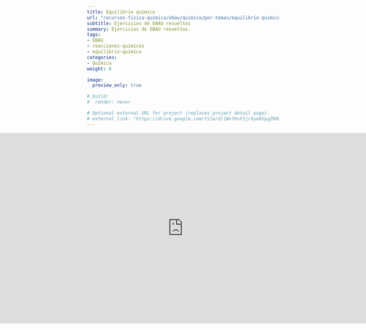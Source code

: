 ```yaml
---
title: Equilibrio químico
url: "recursos-fisica-quimica/ebau/quimica/por-temas/equilibrio-quimico"
subtitle: Ejercicios de EBAU resueltos
summary: Ejercicios de EBAU resueltos.
tags:
- EBAU
- reacciones-químicas
- equilibrio-químico
categories:
- Química
weight: 6

image:
  preview_only: true

#_build:
#  render: never

# Optional external URL for project (replaces project detail page).
# external_link: "https://drive.google.com/file/d/1WvfHsF2jrXyeKUygZbMz0BKkNSvS699x/view"
---
```


<iframe src="https://drive.google.com/file/d/1WvfHsF2jrXyeKUygZbMz0BKkNSvS699x/preview" style="width: 100vw; height: 500px; position: relative; left: 50%; right: 50%; margin-left: -50vw; margin-right: -50vw;" frameborder="0"></iframe>
